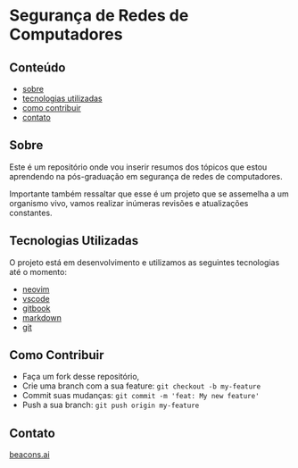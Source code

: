 # Segurança de Redes de Computadores

## Conteúdo

- [sobre](#sobre)
- [tecnologias utilizadas](#tecnologias-utilizadas)
- [como contribuir](#como-contribuir)
- [contato](#contato)

## Sobre

Este é um repositório onde vou inserir resumos dos tópicos que estou aprendendo na pós-graduação em segurança de redes de computadores.

Importante também ressaltar que esse é um projeto que se assemelha a um organismo vivo, vamos realizar inúmeras revisões e atualizações constantes.

## Tecnologias Utilizadas

O projeto está em desenvolvimento e utilizamos as seguintes tecnologias até o momento:

- [neovim](https://neovim.io/)
- [vscode](https://code.visualstudio.com/)
- [gitbook](https://www.gitbook.com/)
- [markdown](https://pt.wikipedia.org/wiki/Markdown)
- [git](https://git-scm.com/)

## Como Contribuir

- Faça um fork desse repositório,
- Crie uma branch com a sua feature: `git checkout -b my-feature`
- Commit suas mudanças: `git commit -m 'feat: My new feature'`
- Push a sua branch: `git push origin my-feature`

## Contato

[beacons.ai](https://beacons.ai/bl4cktux89)
